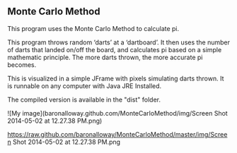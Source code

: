 ## Monte Carlo Method

This program uses the Monte Carlo Method to calculate pi.

This program throws random ‘darts’ at a ‘dartboard’. It then uses the number of darts that landed on/off the board, and calculates pi based on a simple mathematic principle. The more darts thrown, the more accurate pi becomes.

This is visualized in a simple JFrame with pixels simulating darts thrown. It is runnable on any computer with Java JRE Installed.

The compiled version is available in the "dist" folder.

![My image](baronalloway.github.com/MonteCarloMethod/img/Screen Shot 2014-05-02 at 12.27.38 PM.png)

https://raw.github.com/baronalloway/MonteCarloMethod/master/img/Screen Shot 2014-05-02 at 12.27.38 PM.png